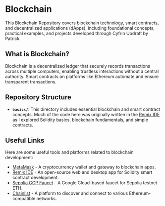 # Blockchain
This Blockchain Repository covers blockchain technology, smart contracts, and decentralized applications (dApps), including foundational concepts, practical examples, and projects developed through Cyfrin Updraft by Patrick.

## What is Blockchain?

Blockchain is a decentralized ledger that securely records transactions across multiple computers, enabling trustless interactions without a central authority. Smart contracts on platforms like Ethereum automate and ensure transparent transactions.

## Repository Structure

- **`basics/`**: This directory includes essential blockchain and smart contract concepts. Much of the code here was originally written in the [Remix IDE](https://remix.ethereum.org/) as I explored Solidity basics, blockchain fundamentals, and simple contracts.
  

<!-- ## Running the Code

To explore and run the code in this repository:
1. Install **Node.js** and **Truffle** (or another Ethereum development framework).
2. Clone the repository.
3. Open the desired folder (e.g., `basics/`) and review the `.sol` files. Follow standard steps for compiling and deploying using your preferred development environment, such as Remix IDE . -->

## Useful Links

Here are some useful tools and platforms related to blockchain development:

- [MetaMask](https://metamask.io/) - A cryptocurrency wallet and gateway to blockchain apps.
- [Remix IDE](https://remix.ethereum.org/) - An open-source web and desktop app for Solidity smart contract development.
- [Sepolia GCP Faucet](https://sepolia.dev/) - A Google Cloud-based faucet for Sepolia testnet ETH.
- [Chainlist](https://chainlist.org/) - A platform to discover and connect to various Ethereum-compatible networks.


